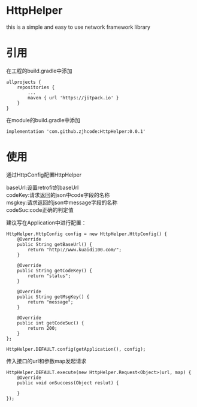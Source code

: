 # HttpHelper
this is a simple and easy to use network framework library

# 引用

在工程的build.gradle中添加
```
allprojects {
    repositories {
        ...
        maven { url 'https://jitpack.io' }
    }
}
```

在module的build.gradle中添加
```
implementation 'com.github.zjhcode:HttpHelper:0.0.1'
```

# 使用

通过HttpConfig配置HttpHelper

baseUrl:设置retrofit的baseUrl<br> 
codeKey:请求返回的json中code字段的名称<br> 
msgkey:请求返回的json中message字段的名称<br> 
codeSuc:code正确的判定值<br> 

建议写在Application中进行配置：
```
HttpHelper.HttpConfig config = new HttpHelper.HttpConfig() {
    @Override
    public String getBaseUrl() {
        return "http://www.kuaidi100.com/";
    }

    @Override
    public String getCodeKey() {
        return "status";
    }

    @Override
    public String getMsgKey() {
        return "message";
    }

    @Override
    public int getCodeSuc() {
        return 200;
    }
};

HttpHelper.DEFAULT.config(getApplication(), config);
```
传入接口的url和参数map发起请求
```
HttpHelper.DEFAULT.execute(new HttpHelper.Request<Object>(url, map) {
    @Override
    public void onSuccess(Object reslut) {

    }
});
```
